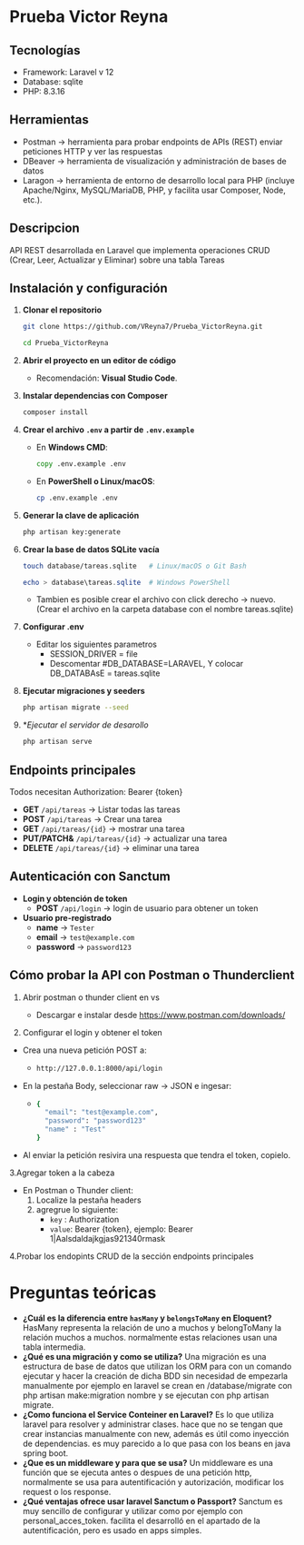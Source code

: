 # Prueba Victor Reyna 

## Tecnologías
* Framework: Laravel v 12
* Database: sqlite
* PHP: 8.3.16
  
## Herramientas
* Postman -> herramienta para probar endpoints de APIs (REST) enviar peticiones HTTP y ver las respuestas
* DBeaver -> herramienta de visualización y administración de bases de datos
* Laragon -> herramienta de entorno de desarrollo local para PHP (incluye Apache/Nginx, MySQL/MariaDB, PHP, y facilita usar Composer, Node, etc.).

## Descripcion
API REST desarrollada en Laravel que implementa operaciones CRUD (Crear, Leer, Actualizar y Eliminar) sobre una tabla Tareas

## Instalación y configuración
1. **Clonar el repositorio**
    
    ```bash 
    git clone https://github.com/VReyna7/Prueba_VictorReyna.git
    ```

    ```bash
    cd Prueba_VictorReyna
    ```
2. **Abrir el proyecto en un editor de código**  
    - Recomendación: **Visual Studio Code**.

3. **Instalar dependencias con Composer**
    
    ```bash
    composer install
    ```
    
4. **Crear el archivo `.env` a partir de `.env.example`**  

   - En **Windows CMD**:
     ```cmd
     copy .env.example .env
     ```
   - En **PowerShell o Linux/macOS**:
     ```bash
     cp .env.example .env
     ```
5. **Generar la clave de aplicación**
    ```bash
    php artisan key:generate
    ```
6. **Crear la base de datos SQLite vacía**
    ```bash
    touch database/tareas.sqlite   # Linux/macOS o Git Bash
    ```
    ```powershell
    echo > database\tareas.sqlite  # Windows PowerShell
    ```
    * Tambien es posible crear el archivo con click derecho -> nuevo. (Crear el archivo en la carpeta database con el nombre tareas.sqlite)

7. **Configurar .env**
     - Editar los siguientes parametros
        * SESSION_DRIVER = file
        * Descomentar #DB_DATABASE=LARAVEL, Y colocar DB_DATABAsE = tareas.sqlite 
       
9. **Ejecutar migraciones y seeders**
     ```bash
    php artisan migrate --seed
    ```
10. **Ejecutar el servidor de desarollo*
     ```bash
    php artisan serve
    ```

## Endpoints principales
 Todos necesitan Authorization: Bearer {token}
* **GET** `/api/tareas` -> Listar todas las tareas
* **POST** `/api/tareas` -> Crear una tarea
* **GET** `/api/tareas/{id}` -> mostrar una tarea
* **PUT/PATCH&** `/api/tareas/{id}` -> actualizar una tarea
* **DELETE** `/api/tareas/{id}` -> eliminar una tarea

## Autenticación con Sanctum
* **Login y obtención de token**
  - **POST** `/api/login` -> login de usuario para obtener un token
* **Usuario pre-registrado**
  - **name** -> `Tester`
  - **email** -> `test@example.com`
  - **password** -> `password123`

## Cómo probar la API con Postman o Thunderclient
1. Abrir postman o thunder client en vs
    * Descargar e instalar desde https://www.postman.com/downloads/
      
2. Configurar el login y obtener el token
  * Crea una nueva petición POST a:
      - ```bash
        http://127.0.0.1:8000/api/login
        ```
  * En la pestaña Body, seleccionar raw -> JSON e ingesar:
      - ```bash
        {
          "email": "test@example.com",
          "password": "password123"
          "name" : "Test"
        }
        ```
  * Al enviar la petición resivira una respuesta que tendra el token, copielo.
    
3.Agregar token a la cabeza
  * En Postman o Thunder client:
     1. Localize la pestaña headers
     2. agregrue lo siguiente:
        * `key` : Authorization
        * `value`: Bearer {token}, ejemplo: Bearer 1|Aalsdaldajkgjas921340rmask
        
4.Probar los endopints CRUD de la sección endpoints principales

# Preguntas teóricas
* **¿Cuál es la diferencia entre `hasMany` y `belongsToMany` en Eloquent?**
HasMany representa la relación de uno a muchos y belongToMany la relación muchos a muchos. normalmente estas relaciones usan una tabla intermedia.
* **¿Qué es una migración y como se utiliza?**
Una migración es una estructura de base de datos que utilizan los ORM para con un comando ejecutar y hacer la creación de dicha BDD sin necesidad de empezarla manualmente por ejemplo en laravel se crean en /database/migrate con php artisan make:migration nombre y se ejecutan con php artisan migrate.
* **¿Como funciona el Service Conteiner en Laravel?**
Es lo que utiliza laravel para resolver y administrar clases. hace que no se tengan que crear instancias manualmente con new, además es útil como inyección de dependencias. es muy parecido a lo que pasa con los beans en java spring boot.
* **¿Que es un middleware y para que se usa?**
Un middleware es una función que se ejecuta antes o despues de una petición http, normalmente se usa para autentificación y autorización, modificar los request o los response.
* **¿Qué ventajas ofrece usar laravel Sanctum o Passport?**
Sanctum es muy sencillo de configurar y utilizar como por ejemplo con personal_acces_token. facilita el desarrolló en el apartado de la autentificación, pero es usado en apps simples.
